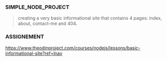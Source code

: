 ### SIMPLE_NODE_PROJECT

> creating a very basic informational site that contains 4 pages: index, about, contact-me and 404.

### ASSIGNEMENT
https://www.theodinproject.com/courses/nodejs/lessons/basic-informational-site?ref=lnav